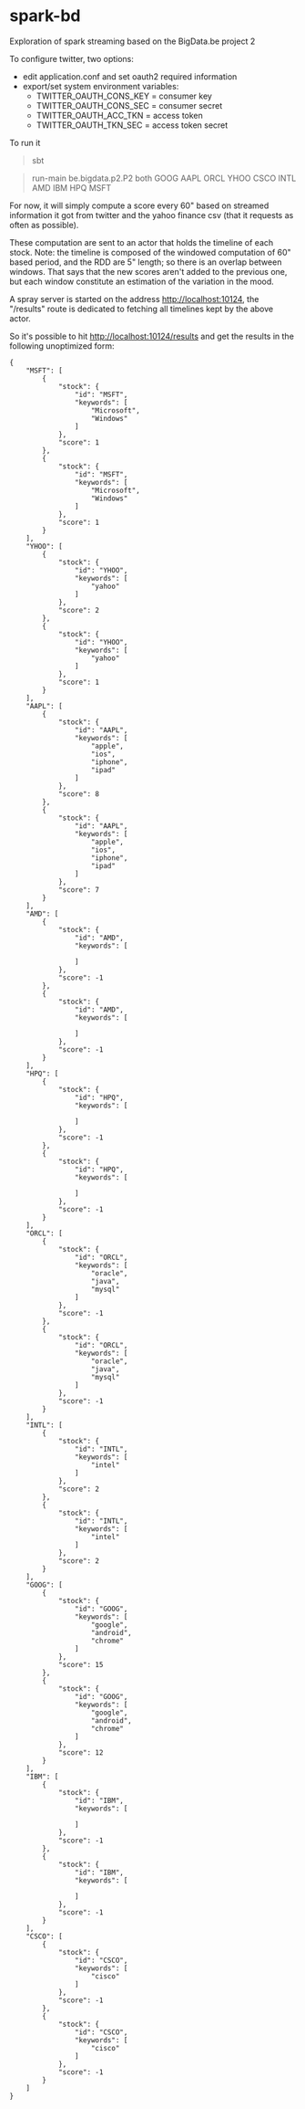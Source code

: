 spark-bd
========

Exploration of spark streaming based on the BigData.be project 2

To configure twitter, two options:
* edit application.conf and set oauth2 required information
* export/set system environment variables:
  * TWITTER_OAUTH_CONS_KEY = consumer key
  * TWITTER_OAUTH_CONS_SEC = consumer secret
  * TWITTER_OAUTH_ACC_TKN = access token
  * TWITTER_OAUTH_TKN_SEC = access token secret

To run it
> sbt

> run-main be.bigdata.p2.P2 both GOOG AAPL ORCL YHOO CSCO INTL AMD IBM HPQ MSFT

For now, it will simply compute a score every 60" based on streamed information it got from twitter and the yahoo finance csv (that it requests as often as possible).

These computation are sent to an actor that holds the timeline of each stock. Note: the timeline is composed of the windowed computation of 60" based period, and the RDD are 5" length; 
so there is an overlap between windows. That says that the new scores aren't added to the previous one, but each window constitute an estimation of the variation in the mood.

A spray server is started on the address [http://localhost:10124](http://localhost:10124), the "/results" route is dedicated to fetching all timelines kept by the above actor.

So it's possible to hit [http://localhost:10124/results](http://localhost:10124/results) and get the results in the following unoptimized form:

```
{
    "MSFT": [
        {
            "stock": {
                "id": "MSFT",
                "keywords": [
                    "Microsoft",
                    "Windows"
                ]
            },
            "score": 1
        },
        {
            "stock": {
                "id": "MSFT",
                "keywords": [
                    "Microsoft",
                    "Windows"
                ]
            },
            "score": 1
        }
    ],
    "YHOO": [
        {
            "stock": {
                "id": "YHOO",
                "keywords": [
                    "yahoo"
                ]
            },
            "score": 2
        },
        {
            "stock": {
                "id": "YHOO",
                "keywords": [
                    "yahoo"
                ]
            },
            "score": 1
        }
    ],
    "AAPL": [
        {
            "stock": {
                "id": "AAPL",
                "keywords": [
                    "apple",
                    "ios",
                    "iphone",
                    "ipad"
                ]
            },
            "score": 8
        },
        {
            "stock": {
                "id": "AAPL",
                "keywords": [
                    "apple",
                    "ios",
                    "iphone",
                    "ipad"
                ]
            },
            "score": 7
        }
    ],
    "AMD": [
        {
            "stock": {
                "id": "AMD",
                "keywords": [
                    
                ]
            },
            "score": -1
        },
        {
            "stock": {
                "id": "AMD",
                "keywords": [
                    
                ]
            },
            "score": -1
        }
    ],
    "HPQ": [
        {
            "stock": {
                "id": "HPQ",
                "keywords": [
                    
                ]
            },
            "score": -1
        },
        {
            "stock": {
                "id": "HPQ",
                "keywords": [
                    
                ]
            },
            "score": -1
        }
    ],
    "ORCL": [
        {
            "stock": {
                "id": "ORCL",
                "keywords": [
                    "oracle",
                    "java",
                    "mysql"
                ]
            },
            "score": -1
        },
        {
            "stock": {
                "id": "ORCL",
                "keywords": [
                    "oracle",
                    "java",
                    "mysql"
                ]
            },
            "score": -1
        }
    ],
    "INTL": [
        {
            "stock": {
                "id": "INTL",
                "keywords": [
                    "intel"
                ]
            },
            "score": 2
        },
        {
            "stock": {
                "id": "INTL",
                "keywords": [
                    "intel"
                ]
            },
            "score": 2
        }
    ],
    "GOOG": [
        {
            "stock": {
                "id": "GOOG",
                "keywords": [
                    "google",
                    "android",
                    "chrome"
                ]
            },
            "score": 15
        },
        {
            "stock": {
                "id": "GOOG",
                "keywords": [
                    "google",
                    "android",
                    "chrome"
                ]
            },
            "score": 12
        }
    ],
    "IBM": [
        {
            "stock": {
                "id": "IBM",
                "keywords": [
                    
                ]
            },
            "score": -1
        },
        {
            "stock": {
                "id": "IBM",
                "keywords": [
                    
                ]
            },
            "score": -1
        }
    ],
    "CSCO": [
        {
            "stock": {
                "id": "CSCO",
                "keywords": [
                    "cisco"
                ]
            },
            "score": -1
        },
        {
            "stock": {
                "id": "CSCO",
                "keywords": [
                    "cisco"
                ]
            },
            "score": -1
        }
    ]
}
```
